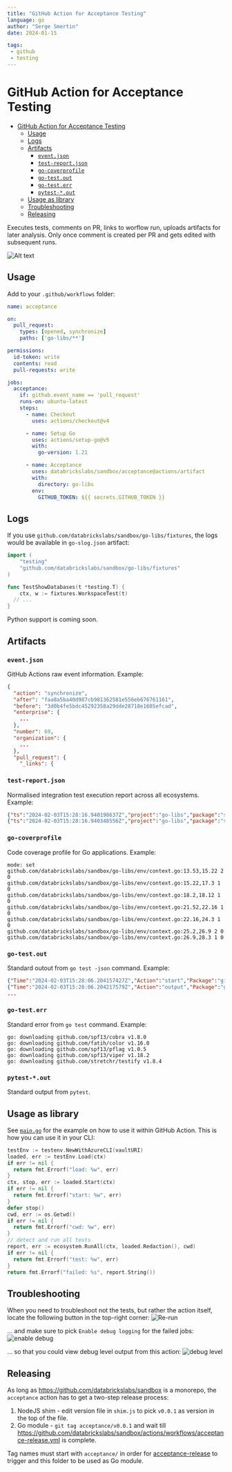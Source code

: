 ```yaml
---
title: "GitHub Action for Acceptance Testing"
language: go
author: "Serge Smertin"
date: 2024-01-15

tags: 
 - github
 - testing
---
```


# GitHub Action for Acceptance Testing


- [GitHub Action for Acceptance Testing](#github-action-for-acceptance-testing)
  - [Usage](#usage)
  - [Logs](#logs)
  - [Artifacts](#artifacts)
    - [`event.json`](#eventjson)
    - [`test-report.json`](#test-reportjson)
    - [`go-coverprofile`](#go-coverprofile)
    - [`go-test.out`](#go-testout)
    - [`go-test.err`](#go-testerr)
    - [`pytest-*.out`](#pytest-out)
  - [Usage as library](#usage-as-library)
  - [Troubleshooting](#troubleshooting)
  - [Releasing](#releasing)

Executes tests, comments on PR, links to worflow run, uploads artifacts for later analysis. Only once comment is created per PR and gets edited with subsequent runs.

![Alt text](docs/comments.png)

## Usage

Add to your `.github/workflows` folder:

```yaml
name: acceptance

on:
  pull_request:
    types: [opened, synchronize]
    paths: ['go-libs/**']

permissions:
  id-token: write
  contents: read
  pull-requests: write

jobs:
  acceptance:
    if: github.event_name == 'pull_request'
    runs-on: ubuntu-latest
    steps:
      - name: Checkout
        uses: actions/checkout@v4

      - name: Setup Go
        uses: actions/setup-go@v5
        with:
          go-version: 1.21

      - name: Acceptance
        uses: databrickslabs/sandbox/acceptance@actions/artifact
        with:
          directory: go-libs
        env:
          GITHUB_TOKEN: ${{ secrets.GITHUB_TOKEN }}
```

## Logs

If you use `github.com/databrickslabs/sandbox/go-libs/fixtures`, the logs would be available in `go-slog.json` artifact:

```go
import (
	"testing"
	"github.com/databrickslabs/sandbox/go-libs/fixtures"
)

func TestShowDatabases(t *testing.T) {
	ctx, w := fixtures.WorkspaceTest(t)
  // ...
}
```

Python support is coming soon.

## Artifacts

### `event.json`

GitHub Actions raw event information. Example:

```json
{
  "action": "synchronize",
  "after": "faa8a5ba40d987cb981362581e556eb676761161",
  "before": "3d0b4fe5bdc45292358a29dde28718e1605efcad",
  "enterprise": {
    ...
  },
  "number": 69,
  "organization": {
    ...
  },
  "pull_request": {
    "_links": {
```

### `test-report.json`

Normalised integration test execution report across all ecosystems. Example:

```json
{"ts":"2024-02-03T15:28:16.940198637Z","project":"go-libs","package":"sqlexec","name":"TestAccErrorMapping","pass":false,"skip":true,"output":"=== RUN   TestAccErrorMapping\n    init.go:96: Environment variable CLOUD_ENV is missing\n--- SKIP: TestAccErrorMapping (0.00s)\n","elapsed":0}
{"ts":"2024-02-03T15:28:16.940348556Z","project":"go-libs","package":"sqlexec","name":"TestAccMultiChunk","pass":false,"skip":true,"output":"=== RUN   TestAccMultiChunk\n    init.go:96: Environment variable CLOUD_ENV is missing\n--- SKIP: TestAccMultiChunk (0.00s)\n","elapsed":0}
```

### `go-coverprofile`

Code coverage profile for Go applications. Example:

```
mode: set
github.com/databrickslabs/sandbox/go-libs/env/context.go:13.53,15.22 2 0
github.com/databrickslabs/sandbox/go-libs/env/context.go:15.22,17.3 1 0
github.com/databrickslabs/sandbox/go-libs/env/context.go:18.2,18.12 1 0
github.com/databrickslabs/sandbox/go-libs/env/context.go:21.52,22.16 1 0
github.com/databrickslabs/sandbox/go-libs/env/context.go:22.16,24.3 1 0
github.com/databrickslabs/sandbox/go-libs/env/context.go:25.2,26.9 2 0
github.com/databrickslabs/sandbox/go-libs/env/context.go:26.9,28.3 1 0
```

### `go-test.out`

Standard outout from `go test -json` command. Example:

```json
{"Time":"2024-02-03T15:28:06.204157427Z","Action":"start","Package":"github.com/databrickslabs/sandbox/go-libs"}
{"Time":"2024-02-03T15:28:06.204217579Z","Action":"output","Package":"github.com/databrickslabs/sandbox/go-libs","Output":"?   \tgithub.com/databrickslabs/sandbox/go-libs\t[no test files]\n"}
...
```

### `go-test.err`

Standard error from `go test` command. Example:

```
go: downloading github.com/spf13/cobra v1.8.0
go: downloading github.com/fatih/color v1.16.0
go: downloading github.com/spf13/pflag v1.0.5
go: downloading github.com/spf13/viper v1.18.2
go: downloading github.com/stretchr/testify v1.8.4
```

### `pytest-*.out`

Standard output from `pytest`.

## Usage as library

See [`main.go`](main.go) for the example on how to use it within GitHub Action. This is how you can use it in your CLI:

```go
testEnv := testenv.NewWithAzureCLI(vaultURI)
loaded, err := testEnv.Load(ctx)
if err != nil {
  return fmt.Errorf("load: %w", err)
}
ctx, stop, err := loaded.Start(ctx)
if err != nil {
  return fmt.Errorf("start: %w", err)
}
defer stop()
cwd, err := os.Getwd()
if err != nil {
  return fmt.Errorf("cwd: %w", err)
}
// detect and run all tests
report, err := ecosystem.RunAll(ctx, loaded.Redaction(), cwd)
if err != nil {
  return fmt.Errorf("test: %w", err)
}
return fmt.Errorf("failed: %s", report.String())
```

## Troubleshooting

When you need to troubleshoot not the tests, but rather the action itself, locate the following button in the top-right corner:
![Re-run](docs/rerun-button.png)

... and make sure to pick `Enable debug logging` for the failed jobs:
![enable debug](docs/enable-debug.png)

... so that you could view debug level output from this action:
![debug level](docs/debug-level.png)

## Releasing

As long as https://github.com/databrickslabs/sandbox is a monorepo, the `acceptance` action has to get a two-step release process:

1. NodeJS shim - edit version file in `shim.js` to pick `v0.0.1` as version in the top of the file.
2. Go module - `git tag acceptance/v0.0.1` and wait till https://github.com/databrickslabs/sandbox/actions/workflows/acceptance-release.yml is complete.

Tag names must start with `acceptance/` in order for [acceptance-release](../.github/workflows/acceptance-release.yml) to trigger and this folder to be used as Go module.